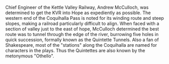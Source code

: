 Chief Engineer of the Kettle Valley Railway, Andrew McCulloch, was determined to get the KVR into Hope as expediently as possible. The western end of the Coquihalla Pass is noted for its winding route and steep slopes, making a railroad particularly difficult to align. When faced with a section of valley just to the east of hope, McCulloch determined the best route was to tunnel through the edge of the river, burrowing five holes in quick succession, formally known as the Quintette Tunnels. Also a fan of Shakespeare, most of the "stations" along the Coquihalla are named for characters in the plays. Thus the Quintettes are also known by the metonymous "Othello".